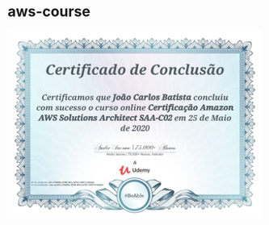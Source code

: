# aws-course


![Certificação Amazon Solutions Architect by Udemy](Certificate/UC-c7f46f2c-9796-401e-b753-12f57c7e0ddd.jpg)
